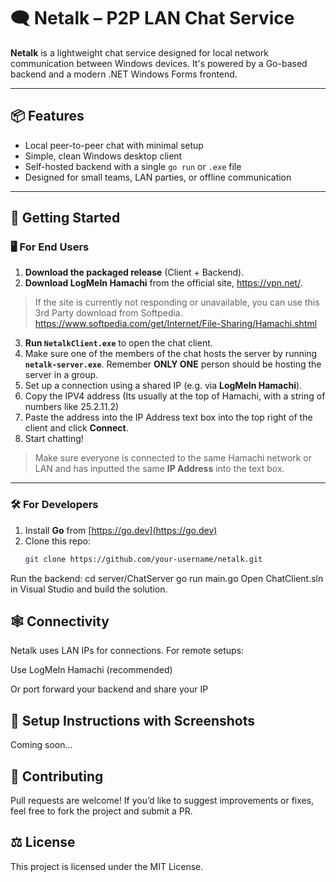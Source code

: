 # 🗨️ Netalk – P2P LAN Chat Service

**Netalk** is a lightweight chat service designed for local network communication between Windows devices. It's powered by a Go-based backend and a modern .NET Windows Forms frontend.

---

## 📦 Features

- Local peer-to-peer chat with minimal setup
- Simple, clean Windows desktop client
- Self-hosted backend with a single `go run` or `.exe` file
- Designed for small teams, LAN parties, or offline communication

---

## 🚀 Getting Started

### 🖥️ For End Users

1. **Download the packaged release** (Client + Backend).
2. **Download LogMeIn Hamachi** from the official site, https://vpn.net/.
> If the site is currently not responding or unavailable, you can use this 3rd Party download from Softpedia. https://www.softpedia.com/get/Internet/File-Sharing/Hamachi.shtml
3. **Run `NetalkClient.exe`** to open the chat client.
4.  Make sure one of the members of the chat hosts the server by running **`netalk-server.exe`**. Remember **ONLY ONE** person should be hosting the server in a group.
5. Set up a connection using a shared IP (e.g. via **LogMeIn Hamachi**).
6. Copy the IPV4 address (Its usually at the top of Hamachi, with a string of numbers like 25.2.11.2)
7. Paste the address into the IP Address text box into the top right of the client and click **Connect**.
8. Start chatting!

> Make sure everyone is connected to the same Hamachi network or LAN and has inputted the same **IP Address** into the text box.

---

### 🛠️ For Developers

1. Install **Go** from [https://go.dev](https://go.dev)
2. Clone this repo:
   ```bash
   git clone https://github.com/your-username/netalk.git
Run the backend:
cd server/ChatServer
go run main.go
Open ChatClient.sln in Visual Studio and build the solution.

## 🕸️ Connectivity
Netalk uses LAN IPs for connections. For remote setups:

Use LogMeIn Hamachi (recommended)

Or port forward your backend and share your IP

## 📸 Setup Instructions with Screenshots
Coming soon...

## 🤝 Contributing
Pull requests are welcome! If you’d like to suggest improvements or fixes, feel free to fork the project and submit a PR.

## ⚖️ License
This project is licensed under the MIT License.


